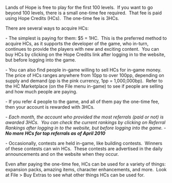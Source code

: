 ---
---
Lands of Hope is free to play for the first 100 levels.  If you want to go beyond 100 levels, there is a small one-time fee required.  That fee is paid using Hope Credits (HCs).  The one-time fee is 3HCs. 

There are several ways to acquire HCs:  
  
\- The simplest is paying for them: $5 = 1HC.  This is the preferred method to acquire HCs, as it supports the developer of the game, who in-turn, continues to provide the players with new and exciting content.  You can buy HCs by clicking on the Hope Credits link after logging in to the website, but before logging into the game.  
  
\- You can also find people in-game willing to sell HCs for in-game money.  The price of HCs ranges anywhere from 10pp to over 100pp, depending on supply and demand (pp is the pink currency, 1pp = 1,000,000bp).  Refer to the HC Marketplace (on the File menu in-game) to see if people are selling and how much people are paying.  
  
\- If you refer 4 people to the game, and all of them pay the one-time fee, then your account is rewarded with 3HCs.  
  
_\- Each month, the account who provided the most referrals (paid or not) is awarded 3HCs.  You can check the current rankings by clicking on Referral Rankings after logging in to the website, but before logging into the game. - **No more HCs for top referrals as of April 2010**_  
  
\- Occasionally, contests are held in-game, like building contests.  Winners of these contests can win HCs.  These contests are advertised in the daily announcements and on the website when they occur.  
  
  
Even after paying the one-time fee, HCs can be used for a variety of things: expansion packs, amazing items, character enhancements, and more.  Look at File > Buy Extras to see what other things HCs can be used for.